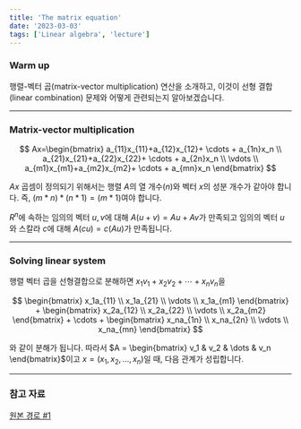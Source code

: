 ```yaml
---
title: 'The matrix equation'
date: '2023-03-03'
tags: ['Linear algebra', 'lecture']
---
```


### Warm up

행렬-벡터 곱(matrix-vector multiplication) 연산을 소개하고, 이것이 선형 결합(linear combination) 문제와 어떻게 관련되는지 알아보겠습니다.

---

### Matrix-vector multiplication

$$
Ax=\begin{bmatrix}
a_{11}x_{11}+a_{12}x_{12}+ \cdots + a_{1n}x_n \\
a_{21}x_{21}+a_{22}x_{22}+ \cdots + a_{2n}x_n \\
\vdots \\
a_{m1}x_{m1}+a_{m2}x_{m2}+ \cdots + a_{mn}x_n
\end{bmatrix}
$$

$Ax$ 곱셈이 정의되기 위해서는 행렬 $A$의 열 개수$(n)$와 벡터 $x$의 성분 개수가 같아야 합니다. 즉, $(m * n)*(n * 1) = (m * 1)$여야 합니다.

$R^n$에 속하는 임의의 벡터 $u,v$에 대해 $A(u+v)=Au+Av$가 만족되고 임의의 벡터 $u$와 스칼라 $c$에 대해 $A(cu)=c(Au)$가 만족됩니다.

---

### Solving linear system

행렬 벡터 곱을 선형결합으로 분해하면 $x_1v_1+x_2v_2+ \cdots +x_nv_n$을 

$$
\begin{bmatrix}
x_1a_{11} \\
x_1a_{21} \\
\vdots \\
x_1a_{m1}
\end{bmatrix}
+
\begin{bmatrix}
x_2a_{12} \\
x_2a_{22} \\
\vdots \\
x_2a_{m2}
\end{bmatrix}
+
\cdots
+
\begin{bmatrix}
x_na_{1n} \\
x_na_{2n} \\
\vdots \\
x_na_{mn}
\end{bmatrix}
$$

와 같이 분해가 됩니다. 따라서 $A = \begin{bmatrix} v_1 & v_2 & \dots & v_n \end{bmatrix}$이고 $x = (x_1, x_2, \dots, x_n)$일 때, 다음 관계가 성립합니다.

---

### 참고 자료

[원본 경로 #1](http://matrix.skku.ac.kr/2015-Album/BigBook-LinearAlgebra-2015.pdf)
